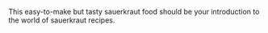 This easy-to-make but tasty sauerkraut food should be your introduction to the world of sauerkraut recipes.